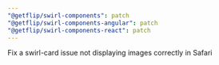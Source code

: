 ```yaml
---
"@getflip/swirl-components": patch
"@getflip/swirl-components-angular": patch
"@getflip/swirl-components-react": patch
---
```


Fix a swirl-card issue not displaying images correctly in Safari
